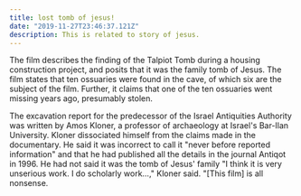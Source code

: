 ```yaml
---
title: lost tomb of jesus!
date: "2019-11-27T23:46:37.121Z"
description: This is related to story of jesus.
---
```


The film describes the finding of the Talpiot Tomb during a housing construction project, and posits that it was the family tomb of Jesus. The film states that ten ossuaries were found in the cave, of which six are the subject of the film. Further, it claims that one of the ten ossuaries went missing years ago, presumably stolen.

The excavation report for the predecessor of the Israel Antiquities Authority was written by Amos Kloner, a professor of archaeology at Israel's Bar-Ilan University. Kloner dissociated himself from the claims made in the documentary. He said it was incorrect to call it "never before reported information" and that he had published all the details in the journal Antiqot in 1996. He had not said it was the tomb of Jesus' family "I think it is very unserious work. I do scholarly work…," Kloner said. "[This film] is all nonsense.